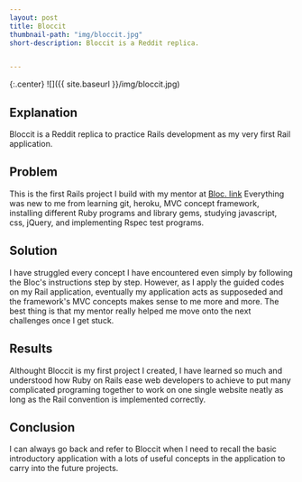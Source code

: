 ```yaml
---
layout: post
title: Bloccit
thumbnail-path: "img/bloccit.jpg"
short-description: Bloccit is a Reddit replica.


---
```


{:.center}
![]({{ site.baseurl }}/img/bloccit.jpg)

## Explanation
Bloccit is a Reddit replica to practice Rails development as my very first Rail application.


## Problem
This is the first Rails project I build with my mentor at [Bloc. link](https://www.bloc.io/)
Everything was new to me from learning git, heroku, MVC concept framework, installing different Ruby programs and library gems, studying javascript, css, jQuery, and implementing Rspec test programs. 


## Solution

I have struggled every concept I have encountered even simply by following the Bloc's instructions step by step. However, as I apply the guided codes on my Rail application, eventually my application acts as supposeded and the framework's MVC concepts makes sense to me more and more. The best thing is that my mentor really helped me move onto the next challenges once I get stuck.

## Results

Althought Bloccit is my first project I created, I have learned so much and understood how Ruby on Rails ease web developers to achieve to put many complicated programing together to work on one single website neatly as long as the Rail convention is implemented correctly.


## Conclusion

I can always go back and refer to Bloccit when I need to recall the basic introductory application with a lots of useful concepts in the application to carry into the future projects.

<script>
  (function(i,s,o,g,r,a,m){i['GoogleAnalyticsObject']=r;i[r]=i[r]||function(){
  (i[r].q=i[r].q||[]).push(arguments)},i[r].l=1*new Date();a=s.createElement(o),
  m=s.getElementsByTagName(o)[0];a.async=1;a.src=g;m.parentNode.insertBefore(a,m)
  })(window,document,'script','//www.google-analytics.com/analytics.js','ga');

  ga('create', 'UA-69982922-1', 'auto');
  ga('send', 'pageview');

</script>
